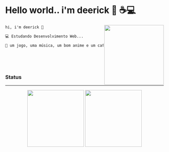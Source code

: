<div align="left">
  <h1>Hello world.. i'm deerick 🖖 ☕💻</h1>
  <img align="right" height="189" src="https://i0.wp.com/www.fastgamsat.com/wp-content/uploads/Yuki-Nagato-typing-and-coding-really-quickly-on-laptop-Suzumiya-Haruhi-no-Yuuutsu-FastGAMSAT.gif">
  
</div align="center">

<div align="left">

```diff
hi, i'm deerick 🖖

💻 Estudando Desenvolvimento Web...

🧙‍ um jogo, uma música, um bom anime e um café da tarde 👍😼
   
  
  
  

```

</div>


### Status
----
     
<div align="center">
     
  <img height="180em" src="https://github-readme-stats.vercel.app/api?username=eccxdee&show_icons=true&theme=dark&include_all_commits=true&count_private=true"/>
  <img height="180em" src="https://github-readme-stats.vercel.app/api/top-langs/?username=eccxdee&layout=compact&langs_count=5&theme=dark"/>

</div>

</div>

</div>
